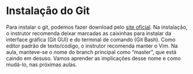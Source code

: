 # Instalação do Git

Para instalar o git, podemos fazer download pelo [site oficial](https://git-scm.com/downloads). Na instalação, o instrutor recomenda deixar marcadas as caixinhas para instalar da interface gráfica (Git GUI) e do terminal de comando (Git Bash). Como editor padrão de texto/código, o instrutor recomenda manter o Vim. Na aula, manteve-se o nome do branch principal como “master”, que está caindo em desuso. Vamos aprender as implicações desse nome e como mudá-lo, nas próximas aulas.
